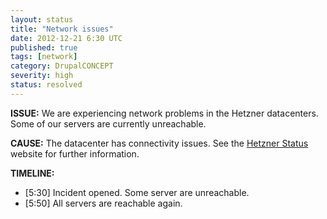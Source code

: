 ```yaml
---
layout: status
title: "Network issues"
date: 2012-12-21 6:30 UTC
published: true
tags: [network]
category: DrupalCONCEPT
severity: high
status: resolved
---
```


**ISSUE:** We are experiencing network problems in the Hetzner datacenters. Some of our servers are currently unreachable.

**CAUSE:** The datacenter has connectivity issues. See the [Hetzner Status](http://www.hetzner-status.de/en.html#1142) website for further information.

**TIMELINE:**

* [5:30] Incident opened. Some server are unreachable.
* [5:50] All servers are reachable again.
